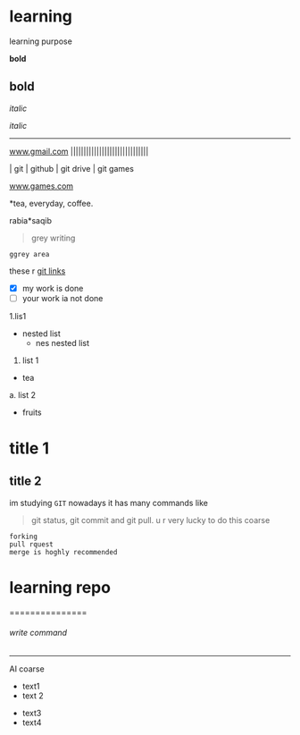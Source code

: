 # learning

learning purpose

__bold__

**bold**
-----------------

_italic_

*italic*
****************************

www.gmail.com
||||||||||||||||||||||||||||||

| git | github | git drive | git games

www.games.com

*tea,
everyday,
coffee.

rabia*saqib

> grey writing

`ggrey area`

these r [git links](https:www)

- [x] my work is done
- [ ] your work ia not done 

1.lis1
  - nested list
    - nes nested list

1. list 1
- tea

a. list 2
* fruits


# title 1
## title 2

im studying `GIT` nowadays
it has many commands like
> git status, git commit and git pull.
> u r very lucky to do this coarse

``` 
forking
pull rquest 
merge is hoghly recommended
```

# learning repo
===============
###### write command
_ _ _ _ _ _ _ _ _ _ _ 
AI coarse
- text1
- text 2
* text3
* text4
